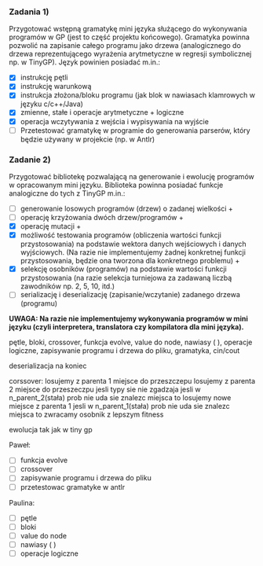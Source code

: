 ### Zadania 1) 
Przygotować wstępną gramatykę mini języka służącego do wykonywania programów w GP (jest to część projektu końcowego). Gramatyka powinna pozwolić na zapisanie całego programu jako drzewa (analogicznego do drzewa reprezentującego wyrażenia arytmetyczne w regresji symbolicznej np. w TinyGP). Język powinien posiadać m.in.:

- [x] instrukcję pętli
- [x] instrukcję warunkową
- [x] instrukcja złożona/bloku programu (jak blok w nawiasach klamrowych w języku c/c++/Java)
- [x] zmienne, stałe i operacje arytmetyczne + logiczne
- [x] operacja wczytywania z wejścia i wypisywania na wyjście
- [ ] Przetestować gramatykę w programie do generowania parserów, który będzie używany w projekcie (np. w Antlr)

### Zadanie 2) 
Przygotować bibliotekę pozwalającą na generowanie i ewolucję programów w opracowanym mini języku. Biblioteka powinna posiadać funkcje analogiczne do tych z TinyGP m.in.:

- [ ] generowanie losowych programów (drzew) o zadanej wielkości +
- [ ] operację krzyżowania dwóch drzew/programów +
- [x] operację mutacji +
- [x] możliwość testowania programów (obliczenia wartości funkcji przystosowania) na podstawie wektora danych wejściowych i danych wyjściowych. (Na razie nie implementujemy żadnej konkretnej funkcji przystosowania, będzie ona tworzona dla konkretnego problemu) + 
- [x] selekcję osobników (programów) na podstawie wartości funkcji przystosowania (na razie selekcja turniejowa za zadawaną liczbą zawodników np. 2, 5, 10, itd.)
- [ ] serializację i deserializację (zapisanie/wczytanie) zadanego drzewa (programu)

**UWAGA: Na razie nie implementujemy wykonywania programów w mini języku (czyli interpretera, translatora czy kompilatora dla mini języka).**

pętle, bloki, crossover, funkcja evolve, value do node, nawiasy ( ), operacje logiczne,
zapisywanie programu i drzewa do pliku, gramatyka, cin/cout

deserializacja na koniec

corssover:
losujemy z parenta 1 miejsce  do przeszczepu
losujemy z parenta 2 miejsce do przeszeczpu
jesli typy sie nie zgadzaja
jesli w n_parent_2(stała) prob nie uda sie znalezc miejsca to losujemy nowe miejsce z parenta 1
jesli w n_parent_1(stała) prob nie uda sie znalezc miejsca to zwracamy osobnik z lepszym fitness

ewolucja tak jak w tiny gp

Paweł:
- [ ] funkcja evolve
- [ ] crossover
- [ ] zapisywanie programu i drzewa do pliku
- [ ] przetestowac gramatyke w antlr

Paulina:
- [ ] pętle
- [ ] bloki
- [ ] value do node
- [ ] nawiasy ( )
- [ ] operacje logiczne
